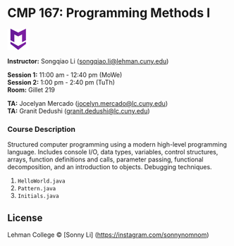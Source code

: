 # CMP 167: Programming Methods I

![Lehman College][logo]

[logo]: https://github.com/adam-p/markdown-here/raw/master/src/common/images/icon48.png "Lehman College"

**Instructor:** Songqiao Li (songqiao.li@lehman.cuny.edu)  
  
**Session 1:** 11:00 am - 12:40 pm (MoWe)  
**Session 2:** 1:00 pm - 2:40 pm (TuTh)  
**Room:** Gillet 219  
  
**TA:** Jocelyan Mercado (jocelyn.mercado@lc.cuny.edu)  
**TA:** Granit Dedushi (granit.dedushi@lc.cuny.edu)  

### Course Description
Structured computer programming using a modern high-level programming language. Includes console I/O, data types, variables, control structures, arrays, function definitions and calls, parameter passing, functional decomposition, and an introduction to objects. Debugging techniques.


1. `HelloWorld.java`  
2. `Pattern.java`  
3. `Initials.java`  

## License
Lehman College © [Sonny Li] (https://instagram.com/sonnynomnom)